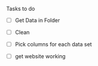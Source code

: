 Tasks to do
-[ ] Get Data in Folder
-[ ] Clean
-[ ] Pick columns for each data set
-[ ] get website working

